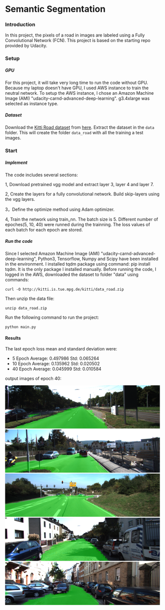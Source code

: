 # Semantic Segmentation
### Introduction
In this project, the pixels of a road in images are labeled using a Fully Convolutional Network (FCN). This project is based on the starting repo provided by Udacity.

### Setup
##### GPU
For this project, it will take very long time to run the code without GPU. Because my laptop doesn't have GPU, I used AWS instance to train the neutral network. To setup the AWS instance, I chose an Amazon Machine Image (AMI) "udacity-carnd-advanced-deep-learning".  g3.4xlarge was selected as instance type. 

##### Dataset
Download the [Kitti Road dataset](http://www.cvlibs.net/datasets/kitti/eval_road.php) from [here](http://www.cvlibs.net/download.php?file=data_road.zip).  Extract the dataset in the `data` folder.  This will create the folder `data_road` with all the training a test images.

### Start
##### Implement
The code includes several sections:

1, Download pretrained vgg model and extract layer 3, layer 4 and layer 7.

2, Create the layers for a fully convolutional network.  Build skip-layers using the vgg layers.

3，Define the optimize method using Adam optimizer.

4, Train the network using train_nn. The batch size is 5. Different number of epoches(5, 10, 40) were runned during the trainning. The loss values of each batch for each epoch are stored. 



##### Run the code
Since I selected Amazon Machine Image (AMI) "udacity-carnd-advanced-deep-learning", Python3, Tensorflow, Numpy and Scipy have been installed in the environment. I installed tqdm package using command: pip install tqdm. It is the only package I installed manually.
Before running the code, I logged in the AWS, downloaded the dataset to folder "data" using commands:
```
curl -O http://kitti.is.tue.mpg.de/kitti/data_road.zip
```
Then unzip the data file:
```
unzip data_road.zip
```
Run the following command to run the project:
```
python main.py
```
#### Results

The last epoch loss mean and standard deviation were:

- 5 Epoch       Average: 0.497986    Std: 0.065264
- 10 Epoch      Average: 0.135962    Std: 0.020502
- 40 Epoch      Average: 0.045999    Std: 0.010584


output images of epoch 40:

![um_000000](um_000000.png)
![um_000010](um_000010.png)
![umm_000029](umm_000029.png)
![uu_000015](uu_000015.png)
![uu_000095](uu_000095.png)
